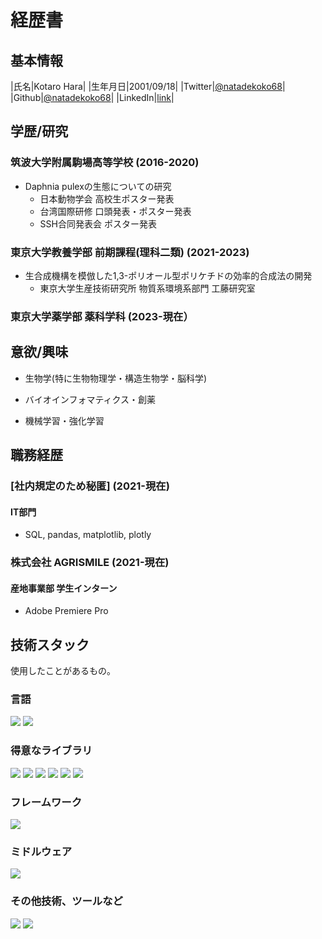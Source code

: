 # 経歴書

## 基本情報

|氏名|Kotaro Hara|
|生年月日|2001/09/18|
|Twitter|[@natadekoko68](https://twitter.com/natadekoko68)|
|Github|[@natadekoko68](https://github.com/natadekoko68)|
|LinkedIn|[link](https://www.linkedin.com/in/khara68)|

## 学歴/研究

### 筑波大学附属駒場高等学校 (2016-2020)
- Daphnia pulexの生態についての研究
  - 日本動物学会 高校生ポスター発表
  - 台湾国際研修 口頭発表・ポスター発表
  - SSH合同発表会 ポスター発表
### 東京大学教養学部 前期課程(理科二類) (2021-2023)
- 生合成機構を模倣した1,3-ポリオール型ポリケチドの効率的合成法の開発
  - 東京大学生産技術研究所 物質系環境系部門 工藤研究室
### 東京大学薬学部 薬科学科 (2023-現在）

## 意欲/興味
- 生物学(特に生物物理学・構造生物学・脳科学)

- バイオインフォマティクス・創薬

- 機械学習・強化学習


## 職務経歴

### [社内規定のため秘匿] (2021-現在)

#### IT部門 
- SQL, pandas, matplotlib, plotly

### 株式会社 AGRISMILE (2021-現在)

#### 産地事業部 学生インターン
- Adobe Premiere Pro



## 技術スタック

使用したことがあるもの。

### 言語

<p>
  <img src="https://img.shields.io/badge/-Python-F9DC3E.svg?logo=python&style=flat">
  <img src="https://img.shields.io/badge/-C++-blue?logo=cplusplus">
<!--   <img src="https://img.shields.io/badge/-Golang-00ADD8?logo=go&logoColor=white&style=flat" alt="Golang"> -->
<!--   <img src="https://img.shields.io/badge/-JavaScript-F7DF1E?logo=javascript&logoColor=white&style=flat" alt="JavaScript">
</p>
 -->
  
### 得意なライブラリ
<p>
  <img src="https://img.shields.io/badge/pandas-%23150458.svg?style=for-the-badge&logo=pandas&logoColor=white">
  <img src="https://img.shields.io/badge/Matplotlib-%23ffffff.svg?style=for-the-badge&logo=Matplotlib&logoColor=black">
  <img src="https://img.shields.io/badge/numpy-%23013243.svg?style=for-the-badge&logo=numpy&logoColor=white">
  <img src="https://img.shields.io/badge/Plotly-%233F4F75.svg?style=for-the-badge&logo=plotly&logoColor=white">
  <img src="https://img.shields.io/badge/scikit--learn-%23F7931E.svg?style=for-the-badge&logo=scikit-learn&logoColor=white">
  <img src="https://img.shields.io/badge/SciPy-%230C55A5.svg?style=for-the-badge&logo=scipy&logoColor=%white">
</p>

### フレームワーク
<p>
  <img src="https://img.shields.io/badge/-Django-092E20.svg?logo=django&style=flat">
</p>

### ミドルウェア
<p>
  <img src="https://img.shields.io/badge/-PostgreSQL-336791.svg?logo=postgresql&style=flat">
</p>

### その他技術、ツールなど

<p>
  <img src="https://img.shields.io/badge/Adobe%20Premiere%20Pro-9999FF.svg?style=for-the-badge&logo=Adobe%20Premiere%20Pro&logoColor=white">
  <img src="https://img.shields.io/badge/Anaconda-%2344A833.svg?style=for-the-badge&logo=anaconda&logoColor=white">
</p>

